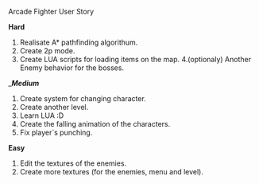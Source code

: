 Arcade Fighter User Story

____Hard____
1. Realisate A* pathfinding algorithum.
2. Create 2p mode. 
3. Create LUA scripts for loading items on the map.
4.(optionaly) Another Enemy behavior for the bosses.

____Medium___
1. Create system for changing character.
2. Create another level.
3. Learn LUA :D
4. Create the falling animation of the characters.
5. Fix player`s punching. 

____Easy____
1. Edit the textures of the enemies.
2. Create more textures (for the enemies, menu and level).
